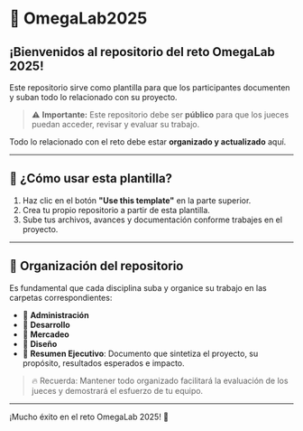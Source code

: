 # 🧪 OmegaLab2025

## ¡Bienvenidos al repositorio del reto OmegaLab 2025!

Este repositorio sirve como plantilla para que los participantes documenten y suban todo lo relacionado con su proyecto.

> ⚠️ **Importante:** Este repositorio debe ser **público** para que los jueces puedan acceder, revisar y evaluar su trabajo.

Todo lo relacionado con el reto debe estar **organizado y actualizado** aquí.

---

## 🚀 ¿Cómo usar esta plantilla?

1. Haz clic en el botón **"Use this template"** en la parte superior.
2. Crea tu propio repositorio a partir de esta plantilla.
3. Sube tus archivos, avances y documentación conforme trabajes en el proyecto.

---

## 📂 Organización del repositorio

Es fundamental que cada disciplina suba y organice su trabajo en las carpetas correspondientes:

- 📁 **Administración**
- 📁 **Desarrollo**
- 📁 **Mercadeo**
- 📁 **Diseño**
- 📁 **Resumen Ejecutivo**: Documento que sintetiza el proyecto, su propósito, resultados esperados e impacto.

> 🔥 Recuerda: Mantener todo organizado facilitará la evaluación de los jueces y demostrará el esfuerzo de tu equipo.

---

¡Mucho éxito en el reto OmegaLab 2025! 🚀

